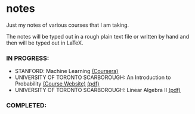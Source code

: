# notes
Just my notes of various courses that I am taking.

The notes will be typed out in a rough plain text file or written by hand and then will be typed out in LaTeX.

### IN PROGRESS:

- STANFORD: Machine Learning [(Coursera)](https://www.coursera.org/learn/machine-learning)
- UNIVERSITY OF TORONTO SCARBOROUGH: An Introduction to Probability [(Course Website)](http://fisher.utstat.utoronto.ca/~mahinda/stab52/STAB52.html) [(pdf)](https://github.com/JoshuaConcon/notes/raw/master/University%20of%20Toronto%20Scarborough%20-%20An%20Introduction%20to%20Probability/STAB52.pdf)
- UNIVERSITY OF TORONTO SCARBOROUGH: Linear Algebra II [(pdf)](https://github.com/JoshuaConcon/notes/raw/master/University%20of%20Toronto%20Scarborough%20-%20Linear%20Algebra%20II/MATB24.pdf)

### COMPLETED:
